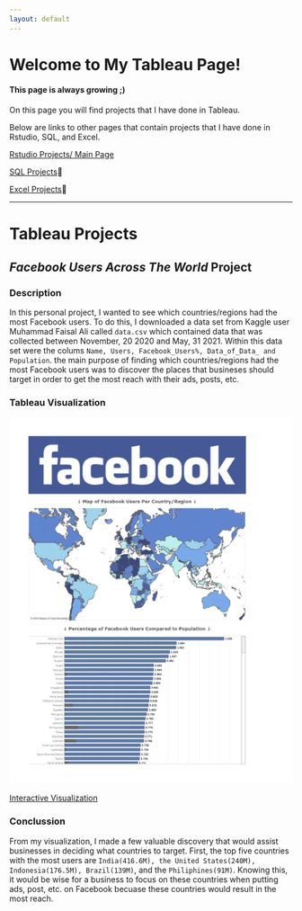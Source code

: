 ```yaml
---
layout: default
---
```


# Welcome to My Tableau Page!
#### This page is always growing ;)

On this page you will find projects that I have done in Tableau.

Below are links to other pages that contain projects that I have done in Rstudio, SQL, and Excel.

[Rstudio Projects/ Main Page](./index.md)

[SQL Projects](./another-page2.html):construction:

[Excel Projects](./another-page3.html):construction:

---
# Tableau Projects

## _Facebook Users Across The World_ Project

### Description

In this personal project, I wanted to see which countries/regions had the most Facebook users. To do this, I downloaded a data set from Kaggle user Muhammad Faisal Ali called ```data.csv``` which contained data that was collected between November, 20 2020 and May, 31 2021. Within this data set were the colums ```Name, Users, Facebook_Users%, Data_of_Data_ and Population```. the main purpose of finding which countries/regions had the most Facebook users was to discover the places that busineses should target in order to get the most reach with their ads, posts, etc.
### Tableau Visualization

![Tableau Project](https://raw.githubusercontent.com/Marshall-Kesti/marshallkesti.github.io/main/assets/TableuF.png)

<p class="view"><a href="https://public.tableau.com/app/profile/marshall.kesti/viz/FacebookUsersAcrossWorldDraft/Dashboard1">Interactive Visualization</a></p>

### Conclussion

From my visualization, I made a few valuable discovery that would assist businesses in deciding what countries to target. First, the top five countries with the most users are ```India(416.6M), the United States(240M), Indonesia(176.5M), Brazil(139M)```, and the ```Philiphines(91M)```. Knowing this, it would be wise for a business to focus on these countries when putting ads, post, etc. on Facebook becuase these countries would result in the most reach. 

